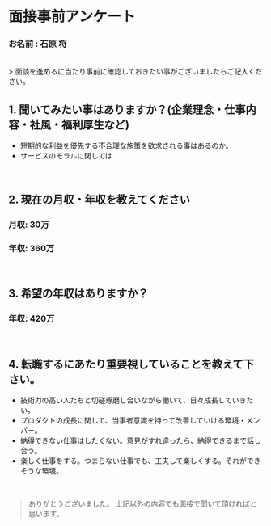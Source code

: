 # 面接事前アンケート

### お名前 : 石原 将
<br>
> 面談を進めるに当たり事前に確認しておきたい事がございましたらご記入ください。

## 1. 聞いてみたい事はありますか？(企業理念・仕事内容・社風・福利厚生など)

- 短期的な利益を優先する不合理な施策を欲求される事はあるのか。
- サービスのモラルに関しては

<br>

## 2. 現在の月収・年収を教えてください

### 月収: 30万
### 年収: 360万

<br>

## 3. 希望の年収はありますか？

### 年収: 420万

<br>

## 4. 転職するにあたり重要視していることを教えて下さい。

- 技術力の高い人たちと切磋琢磨し合いながら働いて、日々成長していきたい。
- プロダクトの成長に関して、当事者意識を持って改善していける環境・メンバー。
- 納得できない仕事はしたくない。意見がすれ違ったら、納得できるまで話し合う。
- 楽しく仕事をする。つまらない仕事でも、工夫して楽しくする。それができそうな環境。

<br>

>ありがとうございました。
>上記以外の内容でも面接で聞いて頂ければと思います。
